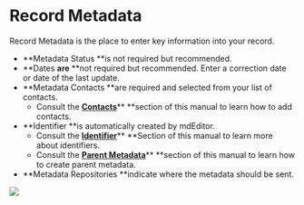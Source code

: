 # Record Metadata

Record Metadata is the place to enter key information into your record.

* **Metadata Status **is not required but recommended.
* **Dates **are** **not required but recommended. Enter a correction date or date of the last update.
* **Metadata Contacts **are required and selected from your list of contacts. 
  * Consult the [**Contacts**](/contacts.md)** **section of this manual to learn how to add contacts.
* **Identifier **is automatically created by mdEditor.
  * Consult the [**Identifier**](/record/edit/metadata/parent-metadata/identifier.md)** **Section of this manual to learn more about identifiers. 
  * Consult the [**Parent Metadata**](/record/edit/metadata/parent-metadata.md)** **section of this manual to learn how to create parent metadata.
* **Metadata Repositories **indicate where the metadata should be sent.

![](https://lh4.googleusercontent.com/XTvn3Mx0NGA1JJEsDNtwMp9TY9_ACP6Wa5nzcwm6dCqGNPptj0gJogS9VgV8tJNHNGNJWzGKIOdqNmlW9swTOCS3V7FJLiKaL0s1_Olc0U0jtOx4X6n8DFbprkpJ11nctWP5osas)

